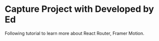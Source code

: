 # Capture Project with Developed by Ed

Following tutorial to learn more about React Router, Framer Motion.
